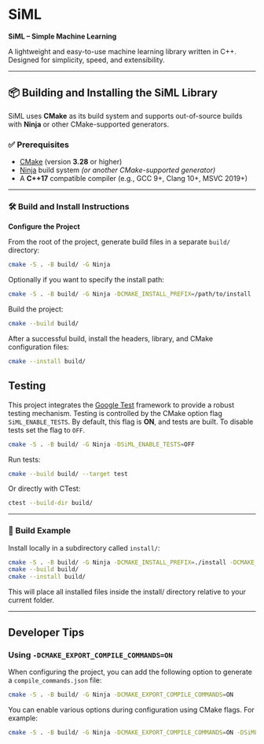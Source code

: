 # SiML
**SiML – Simple Machine Learning**

A lightweight and easy-to-use machine learning library written in C++. Designed for simplicity, speed, and extensibility.

---

## 📦 Building and Installing the SiML Library

SiML uses **CMake** as its build system and supports out-of-source builds with **Ninja** or other CMake-supported generators.

### ✅ Prerequisites
- [CMake](https://cmake.org/) (version **3.28** or higher)
- [Ninja](https://ninja-build.org/) build system *(or another CMake-supported generator)*
- A **C++17** compatible compiler (e.g., GCC 9+, Clang 10+, MSVC 2019+)

---

### 🛠️ Build and Install Instructions
**Configure the Project**

From the root of the project, generate build files in a separate `build/` directory:
```bash
cmake -S . -B build/ -G Ninja
```
Optionally if you want to specify the install path:
```bash
cmake -S . -B build/ -G Ninja -DCMAKE_INSTALL_PREFIX=/path/to/install
```
Build the project:
```bash
cmake --build build/
```
After a successful build, install the headers, library, and CMake configuration files:
```bash
cmake --install build/
```
## Testing

This project integrates the [Google Test](https://github.com/google/googletest) framework to provide a robust testing mechanism. Testing is controlled by the CMake option flag `SiML_ENABLE_TESTS`. By default, this flag is **ON**, and tests are built. To disable tests set the flag to `OFF`.
```bash
cmake -S . -B build/ -G Ninja -DSiML_ENABLE_TESTS=OFF
```
Run tests:
```bash
cmake --build build/ --target test
```
Or directly with CTest:
```bash
ctest --build-dir build/
```

---

### 🧪 Build Example
Install locally in a subdirectory called `install/`:
```bash
cmake -S . -B build/ -G Ninja -DCMAKE_INSTALL_PREFIX=./install -DCMAKE_EXPORT_COMPILE_COMMANDS=ON
cmake --build build/
cmake --install build/
```
This will place all installed files inside the install/ directory relative to your current folder.

---

## Developer Tips

### Using `-DCMAKE_EXPORT_COMPILE_COMMANDS=ON`

When configuring the project, you can add the following option to generate a `compile_commands.json` file:

```bash
cmake -S . -B build/ -G Ninja -DCMAKE_EXPORT_COMPILE_COMMANDS=ON
```
You can enable various options during configuration using CMake flags. For example:
```bash
cmake -S . -B build/ -G Ninja -DCMAKE_EXPORT_COMPILE_COMMANDS=ON -DSiML_ENABLE_TESTS=ON -DCMAKE_INSTALL_PREFIX=./install
```